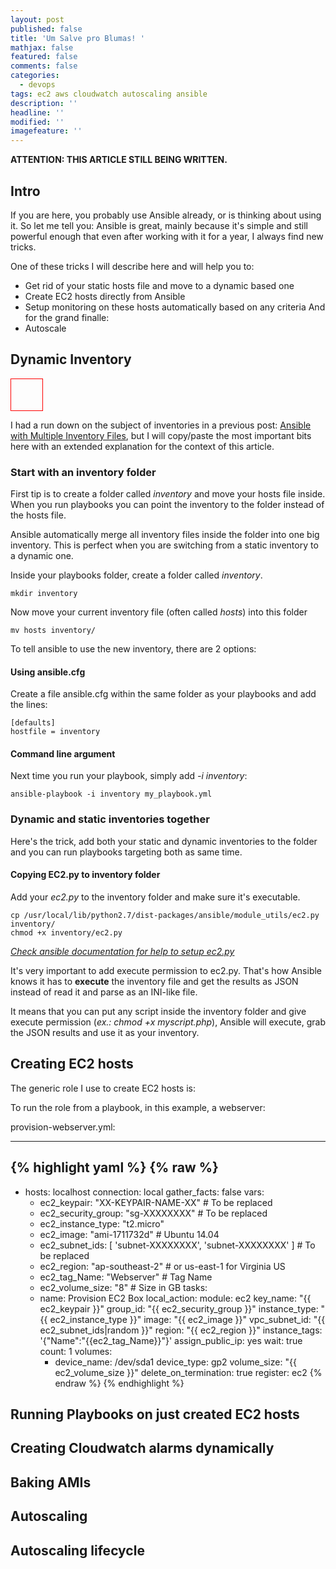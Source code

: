 ```yaml
---
layout: post
published: false
title: 'Um Salve pro Blumas! '
mathjax: false
featured: false
comments: false
categories:
  - devops
tags: ec2 aws cloudwatch autoscaling ansible
description: ''
headline: ''
modified: ''
imagefeature: ''
---
```


**ATTENTION: THIS ARTICLE STILL BEING WRITTEN.**

## Intro

If you are here, you probably use Ansible already, or is thinking about using it. 
So let me tell you: Ansible is great, mainly because it's simple and still powerful enough that even after working with it for a year, I always find new tricks.

One of these tricks I will describe here and will help you to:
- Get rid of your static hosts file and move to a dynamic based one
- Create EC2 hosts directly from Ansible
- Setup monitoring on these hosts automatically based on any criteria
And for the grand finalle:
- Autoscale

## Dynamic Inventory

<div style="width: 50px; height: 50px; border: 1px solid red"></div>

I had a run down on the subject of inventories in a previous post: [Ansible with Multiple Inventory Files](http://allandenot.com/devops/2015/01/16/ansible-with-multiple-inventory-files.html), but I will copy/paste the most important bits here with an extended explanation for the context of this article.

### Start with an inventory folder

First tip is to create a folder called *inventory* and move your hosts file inside. When you run playbooks you can point the inventory to the folder instead of the hosts file. 

Ansible automatically merge all inventory files inside the folder into one big inventory. This is perfect when you are switching from a static inventory to a dynamic one.

Inside your playbooks folder, create a folder called *inventory*.

    mkdir inventory
    
Now move your current inventory file (often called *hosts*) into this folder

    mv hosts inventory/
    
To tell ansible to use the new inventory, there are 2 options:

#### Using ansible.cfg

Create a file ansible.cfg within the same folder as your playbooks and add the lines:

    [defaults]
    hostfile = inventory

#### Command line argument

Next time you run your playbook, simply add *-i inventory*:

    ansible-playbook -i inventory my_playbook.yml
    
### Dynamic and static inventories together

Here's the trick, add both your static and dynamic inventories to the folder and you can run playbooks targeting both as same time.

#### Copying EC2.py to inventory folder

Add your *ec2.py* to the inventory folder and make sure it's executable.

    cp /usr/local/lib/python2.7/dist-packages/ansible/module_utils/ec2.py inventory/
    chmod +x inventory/ec2.py

*[Check ansible documentation for help to setup ec2.py](http://docs.ansible.com/intro_dynamic_inventory.html#example-aws-ec2-external-inventory-script)*

It's very important to add execute permission to ec2.py. That's how Ansible knows it has to **execute** the inventory file and get the results as JSON instead of read it and parse as an INI-like file.

It means that you can put any script inside the inventory folder and give execute permission (*ex.: chmod +x myscript.php*), Ansible will execute, grab the JSON results and use it as your inventory.

## Creating EC2 hosts

The generic role I use to create EC2 hosts is:

To run the role from a playbook, in this example, a webserver:

provision-webserver.yml:

---

{% highlight yaml %}
{% raw %}
---
 - hosts: localhost
   connection: local
   gather_facts: false
   vars:
     - ec2_keypair: "XX-KEYPAIR-NAME-XX" # To be replaced
     - ec2_security_group: "sg-XXXXXXXX" # To be replaced
     - ec2_instance_type: "t2.micro"
     - ec2_image: "ami-1711732d"    # Ubuntu 14.04
     - ec2_subnet_ids: [ 'subnet-XXXXXXXX', 'subnet-XXXXXXXX' ] # To be replaced
     - ec2_region: "ap-southeast-2" # or us-east-1 for Virginia US
     - ec2_tag_Name: "Webserver"    # Tag Name
     - ec2_volume_size: "8"         # Size in GB
   tasks:
    - name: Provision EC2 Box
      local_action:
        module: ec2
        key_name: "{{ ec2_keypair }}"
        group_id: "{{ ec2_security_group }}"
        instance_type: "{{ ec2_instance_type }}"
        image: "{{ ec2_image }}"
        vpc_subnet_id: "{{ ec2_subnet_ids|random }}"
        region: "{{ ec2_region }}"
        instance_tags: '{"Name":"{{ec2_tag_Name}}"}'
        assign_public_ip: yes
        wait: true
        count: 1
        volumes:
         - device_name: /dev/sda1
           device_type: gp2
           volume_size: "{{ ec2_volume_size }}"
           delete_on_termination: true
      register: ec2
{% endraw %}
{% endhighlight %}

## Running Playbooks on just created EC2 hosts

## Creating Cloudwatch alarms dynamically

## Baking AMIs

## Autoscaling

## Autoscaling lifecycle
